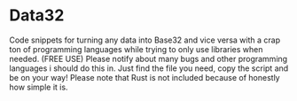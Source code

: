 # Data32
Code snippets for turning any data into Base32 and vice versa with a crap ton of programming languages while trying to only use libraries when needed. (FREE USE) Please notify about many bugs and other programming languages i should do this in. Just find the file you need, copy the script and be on your way! Please note that Rust is not included because of honestly how simple it is.
